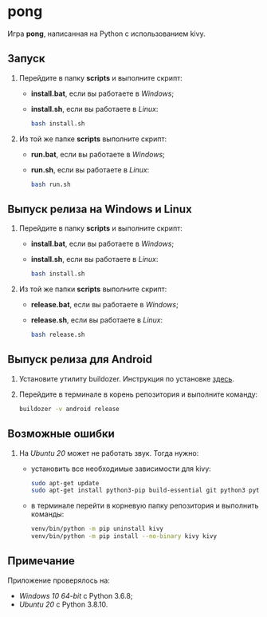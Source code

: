 # pong
Игра **pong**, написанная на Python c использованием kivy.

## Запуск

1. Перейдите в папку **scripts** и выполните скрипт:

   - **install.bat**, если вы работаете в *Windows*;

   - **install.sh**, если вы работаете в *Linux*:

     ```bash
     bash install.sh
     ```

2. Из той же папке **scripts** выполните скрипт:

   - **run.bat**, если вы работаете в *Windows*;

   - **run.sh**, если вы работаете в *Linux*:

     ```bash
     bash run.sh
     ```

## Выпуск релиза на Windows и Linux

1. Перейдите в папку **scripts** и выполните скрипт:

   - **install.bat**, если вы работаете в *Windows*;

   - **install.sh**, если вы работаете в *Linux*:

     ```bash
     bash install.sh
     ```

2. Из той же папки **scripts** выполните скрипт:

   - **release.bat**, если вы работаете в *Windows*;

   - **release.sh**, если вы работаете в *Linux*:

     ```bash
     bash release.sh
     ```

## Выпуск релиза для Android

1. Установите утилиту buildozer. Инструкция по установке [здесь](https://buildozer.readthedocs.io/en/latest/installation.html).

2. Перейдите в терминале в корень репозитория и выполните команду:

   ```bash
   buildozer -v android release
   ```

## Возможные ошибки

1. На *Ubuntu 20* может не работать звук. Тогда нужно:

   - установить все необходимые зависимости для kivy:

     ```bash
     sudo apt-get update
     sudo apt-get install python3-pip build-essential git python3 python3-dev ffmpeg libsdl2-dev libsdl2-image-dev libsdl2-mixer-dev libsdl2-ttf-dev libportmidi-dev libswscale-dev libavformat-dev libavcodec-dev zlib1g-dev
     ```

   - в терминале перейти в корневую папку репозитория и выполнить команды:

     ```bash
     venv/bin/python -m pip uninstall kivy
     venv/bin/python -m pip install --no-binary kivy kivy
     ```

## Примечание

Приложение проверялось на:

- *Windows 10 64-bit* с Python 3.6.8;
- *Ubuntu 20* с Python 3.8.10.
